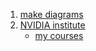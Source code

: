 1. [make diagrams](https://app.diagrams.net/)
2. [NVIDIA institute](https://www.nvidia.com/en-us/training/online/)
    * [my courses](https://courses.nvidia.com/dashboard/)